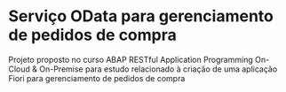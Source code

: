 # Serviço OData para gerenciamento de pedidos de compra

Projeto proposto no curso ABAP RESTful Application Programming On-Cloud & On-Premise para estudo relacionado à criação de uma aplicação Fiori para gerenciamento de pedidos de compra
